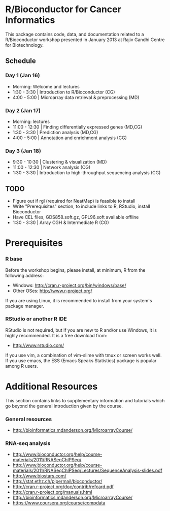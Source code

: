 R/Bioconductor for Cancer Informatics
=====================================

This package contains code, data, and documentation related to a
R/Bioconductor workshop presented in January 2013 at Rajiv Gandhi Centre
for Biotechnology.

Schedule
--------

### Day 1 (Jan 16)

-   Morning: Welcome and lectures
-   1:30 - 3:30 \| Introduction to R/Bioconductor (CG)
-   4:00 - 5:00 \| Microarray data retrieval & preprocessing (MD)

### Day 2 (Jan 17)

-   Morning: lectures
-   11:00 - 12:30 \| Finding differentially expressed genes (MD,CG)
-   1:30 - 3:30 \| Prediction analysis (MD,CG)
-   4:00 - 5:00 \| Annotation and enrichment analysis (CG)

### Day 3 (Jan 18)

- 9:30 - 10:30 \| Clustering & visualization (MD)
- 11:00 - 12:30 \| Network analysis (CG) 
- 1:30 - 3:30 \| Introduction to high-throughput sequencing analysis (CG)

TODO
----

-   Figure out if rgl (required for NeatMap) is feasible to install
-   Write \"Prerequisites\" section, to include links to R, RStudio,
    install Bioconductor
-   Have CEL files, GDS858.soft.gz, GPL96.soft available offline
-   1:30 - 3:30 \| Array CGH & Intermediate R (CG) 

# Prerequisites 

### R base

Before the workshop begins, please install, at minimum, R from the
following address:

-   Windows: <http://cran.r-project.org/bin/windows/base/>
-   Other OSes: <http://www.r-project.org/>

If you are using Linux, it is recommended to install from your system\'s
package manager.

### RStudio or another R IDE

RStudio is not required, but if you are new to R and/or use Windows, it
is highly recommended. It is a free download from:

-   <http://www.rstudio.com/>

If you use vim, a combination of vim-slime with tmux or screen works
well. If you use emacs, the ESS (Emacs Speaks Statistics) package is
popular among R users.

Additional Resources
====================

This section contains links to supplementary information and tutorials
which go beyond the general introduction given by the course.

### General resources

-   <http://bioinformatics.mdanderson.org/MicroarrayCourse/>

### RNA-seq analysis

-   <http://www.bioconductor.org/help/course-materials/2011/RNASeqChIPSeq/>
-   <http://www.bioconductor.org/help/course-materials/2011/RNASeqChIPSeq/Lectures/SequenceAnalysis-slides.pdf>
-   <http://www.biostars.com/>
-   <http://stat.ethz.ch/pipermail/bioconductor/>
-   <http://cran.r-project.org/doc/contrib/refcard.pdf>
-   <http://cran.r-project.org/manuals.html>
-   <http://bioinformatics.mdanderson.org/MicroarrayCourse/>
-   <https://www.coursera.org/course/compdata>
